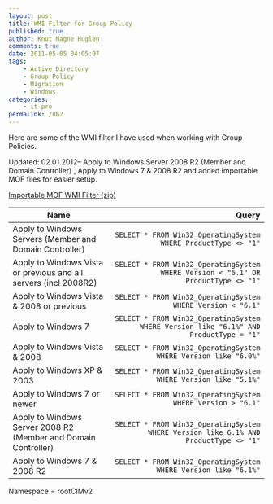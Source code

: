 ```yaml
---
layout: post
title: WMI Filter for Group Policy
published: true
author: Knut Magne Huglen
comments: true
date: 2011-05-05 04:05:07
tags:
    - Active Directory
    - Group Policy
    - Migration
    - Windows
categories:
    - it-pro
permalink: /862
---
```


Here are some of the WMI filter I have used when working with Group Policies.

Updated: 02.01.2012&#8211; Apply to Windows Server 2008 R2 (Member and Domain Controller) , Apply to Windows 7 & 2008 R2 and added importable MOF files for easier setup.

[Importable MOF WMI Filter (zip)][1]
    
  
Name | Query
---|---:
Apply to Windows Servers (Member and Domain Controller)|`SELECT * FROM Win32_OperatingSystem WHERE ProductType <> "1"`
Apply to Windows Vista or previous and all servers (incl 2008R2)|`SELECT * FROM Win32_OperatingSystem WHERE Version < "6.1" OR ProductType <> "1"`
Apply to Windows Vista & 2008 or previous|`SELECT * FROM Win32_OperatingSystem WHERE Version < "6.1"`
Apply to Windows 7|`SELECT * FROM Win32_OperatingSystem WHERE Version like "6.1%" AND ProductType = "1"`
Apply to Windows Vista & 2008|`SELECT * FROM Win32_OperatingSystem WHERE Version like "6.0%"`
Apply to Windows XP & 2003|`SELECT * FROM Win32_OperatingSystem WHERE Version like "5.1%"`
Apply to Windows 7 or newer|`SELECT * FROM Win32_OperatingSystem WHERE Version > "6.1"`
Apply to Windows Server 2008 R2 (Member and Domain Controller)|`SELECT * FROM Win32_OperatingSystem WHERE Version like 6.1% AND ProductType <> "1"`
Apply to Windows 7 & 2008 R2|`SELECT * FROM Win32_OperatingSystem WHERE Version like "6.1%"`

Namespace = rootCIMv2

[1]: /assets/2011-05-05_Importable-MOF-WMI-Filter-v2